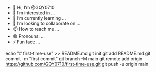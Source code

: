 - 👋 Hi, I’m @GQY0710
- 👀 I’m interested in ...
- 🌱 I’m currently learning ...
- 💞️ I’m looking to collaborate on ...
- 📫 How to reach me ...
- 😄 Pronouns: ...
- ⚡ Fun fact: ...

<!---
GQY0710/GQY0710 is a ✨ special ✨ repository because its `README.md` (this file) appears on your GitHub profile.
You can click the Preview link to take a look at your changes.
--->
echo "# first-time-use" >> README.md
git init
git add README.md
git commit -m "first commit"
git branch -M main
git remote add origin https://github.com/GQY0710/first-time-use.git
git push -u origin main
